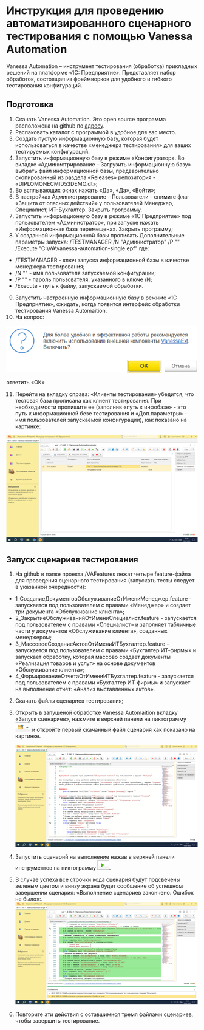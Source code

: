 ﻿# Инструкция для проведению автоматизированного сценарного тестирования с помощью Vanessa Automation

Vanessa Automation – инструмент тестирования (обработка) прикладных решений на платформе «1С: Предприятие». Представляет набор обработок, состоящая из фреймворков для удобного и гибкого тестирования конфигураций. 

## Подготовка
1. Скачать Vanessa Automation. Это open source программа расположена на github по  [адресу](https://pr-mex.github.io/vanessa-automation/dev/).
2. Распаковать каталог с программой в удобное для вас место.
3.	Создать пустую информационную базу, которая будет использоваться в качестве «менеджера тестирования» для ваших тестируемых конфигураций.
4.	Запустить информационную базу в режиме «Конфигуратор». Во вкладке «Администрирование – Загрузить информационную базу» выбрать файл информационной базы, предварительно скопированный из раздела «Releases» репозитория - «DIPLOMONECMID53DEMO.dt»;
5.	Во всплывающих окнах нажать «Да», «Да», «Войти»; 
6.	В настройках Администрирование – Пользователи – снимите флаг «Защита от опасных действий» у пользователей Менеджер, Специалист, ИТ-Бухгалтер. Закрыть программу.
7.	Запустить информационную базу в режиме «1С Предприятие» под пользователем «Администратор», при запуске нажать «Информационная база перемещена». Закрыть программу;
8.	У созданной информационной базы прописать Дополнительные параметры запуска: /TESTMANAGER /N "Администратор" /P "" /Execute "C:\VA\vanessa-automation-single.epf" где:
- /TESTMANAGER - ключ запуска информационной базы в качестве менеджера тестирования;
- /N "" - имя пользователя запускаемой конфигурации;
- /P "" - пароль пользователя, указанного в ключе /N;
- /Execute - путь к файлу, запускаемой обработки.
9.	Запустить настроенную информационную базу в режиме «1С Предприятие», ожидать, когда появится интерфейс обработки тестирования Vanessa Automaition. 
10. На вопрос:

   ![Вопрос](/Pict/6.png)
   
   ответить «ОК»

11. Перейти на вкладку справа: «Клиенты тестирования» убедится, что тестовая база прописана как клиент тестирования. При необходимости пропишите ее (заполнив «путь к инфобазе» - это путь к информационной безе тестирования и «Доп.параметры» -  имя пользователей запускаемой конфигурации), как показано на картинке:

   ![Клиент тестирования](/Pict/7.png)

## Запуск сценариев тестирования
1. На github в папке проекта /VAFeatures лежат четыре feature-файла для проведения сценарного тестирования (запускать тесты следует в указанной очередности):
- 1_СозданиеДокументовОбслуживаниеОтИмениМенеджер.feature - запускается под пользователем с правами «Менеджер» и создает три документа «Обслуживание клиента»;
- 2_ЗакрытиеОбслуживанийОтИмениСпециалист.feature - запускается под пользователем с правами «Специалист» и заполняет табличные части у документов «Обслуживание клиента», созданных менеджером;
- 3_МассовоеСозданиеАктовОтИмениИТБухгалтер.feature - запускается под пользователем с правами «Бухгалтер ИТ-фирмы» и запускает обработку, которая массово создает документы «Реализация товаров и услуг» на основе документов «Обслуживание клиента»;
- 4_ФормированиеОтчетаОтИмениИТБухгалтер.feature - запускается под пользователем с правами «Бухгалтер ИТ-фирмы» и запускает на выполнение отчет: «Анализ выставленных актов». 
2.	Скачать файлы сценариев тестирования;
3. Открыть в запущеной обработке Vanessa Automaition вкладку «Запуск сценариев», нажмите в верхней панели на пиктограмму ![Пиктограмма - открыть](/Pict/8.png) и откройте первый скачанный файл сценария как показано на картинке.
   
   ![Картинка - Открыть сценарий](/Pict/9.png)
4. Запустить сценарий на выполнение нажав в верхней панели инструментов на пиктограмму ![Запуск](/Pict/10.png).
5. В случае успеха все строчки кода сценария будут подсвечены зеленым цветом и внизу экрана будет сообщение об успешном завершении сценария: «Выполнение сценариев закончено. Ошибок не было»:.
   ![Сообщение](/Pict/11.png)
6. Повторите эти действия с оставшимися тремя файлами сценариев, чтобы завершить тестирование.
